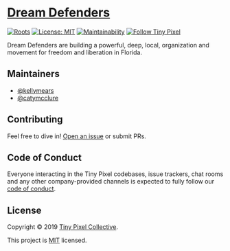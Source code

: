 # [Dream Defenders](https://dreamdefenders.org)

[![Roots](https://img.shields.io/badge/dynamic/json.svg?url=https://raw.githubusercontent.com/roots/roots-example-project.com/master/site/composer.json?token=R2l0SHViIFRva2VuIEdvZXMgSGVyZQ==&label=wordpress&logo=roots&logoColor=white&query=$.require["roots/wordpress"]&colorB=2b3072&colorA=525ddc)](//roots.io)
[![License: MIT](https://img.shields.io/badge/License-MIT-green.svg)](https://opensource.org/licenses/MIT)
[![Maintainability](https://api.codeclimate.com/v1/badges/7bad12686a37bc03473f/maintainability)](https://codeclimate.com/repos/5e24fe34aedbeb017900124d/maintainability)
[![Follow Tiny Pixel](https://img.shields.io/twitter/follow/tinydevteam.svg?style=flat-square&color=5A9FD8)](https://twitter.com/tinydevteam)

Dream Defenders are building a powerful, deep, local, organization and movement for freedom and liberation in Florida.

## Maintainers

- [@kellymears](https://github.com/kellymears)
- [@catymcclure](https://github.com/catymcclure)

## Contributing

Feel free to dive in! [Open an issue](https://github.com/pixelcollective/dreamdefenders.org/issues/new) or submit PRs.

## Code of Conduct

Everyone interacting in the Tiny Pixel codebases, issue trackers, chat rooms and any other company-provided channels is expected to fully follow our [code of conduct](https://github.com/pixelcollective/tinypixel.dev/tree/master/CODE_OF_CONDUCT.md).

## License

Copyright © 2019 [Tiny Pixel Collective](https://github.com/pixelcollective).

This project is [MIT](https://github.com/pixelcollective/sites.tinypixel.dev/tree/master/LICENSE.md) licensed.
